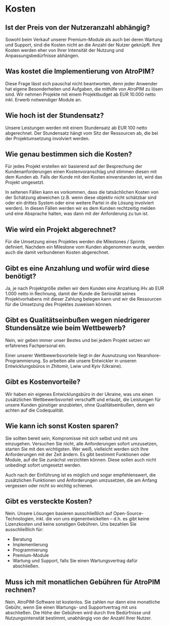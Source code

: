 # Kosten



## Ist der Preis von der Nutzeranzahl abhängig?

Sowohl beim Verkauf unserer Premium-Module als auch bei deren Wartung und Support, sind die Kosten nicht an die Anzahl der Nutzer geknüpft. Ihre Kosten werden eher von Ihrer Intensität der Nutzung und Anpassungsbedürfnisse abhängen.



## Was kostet die Implementierung von AtroPIM?

Diese Frage lässt sich pauschal nicht beantworten, denn jeder Anwender hat eigene Besonderheiten und Aufgaben, die mithilfe von AtroPIM zu lösen sind. Wir nehmen Projekte mit einem Projektbudget ab EUR 10.000 netto inkl. Erwerb notwendiger Module an.



## Wie hoch ist der Stundensatz?

Unsere Leistungen werden mit einem Stundensatz ab EUR 100 netto abgerechnet. Der Stundensatz hängt vom Sitz der Ressourcen ab, die bei der Projektumsetzung involviert werden. 


## Wie genau bestimmen sich die Kosten?

Für jedes Projekt erstellen wir basierend auf der Besprechung der Kundenanforderungen einen Kostenvoranschlag und stimmen diesen mit dem Kunden ab. Falls der Kunde mit den Kosten einverstanden ist, wird das Projekt umgesetzt.

In seltenen Fällen kann es vorkommen, dass die tatsächlichen Kosten von der Schätzung abweichen (z.B. wenn diese objektiv nicht schätzbar sind oder ein drittes System oder eine weitere Partei in die Lösung involviert werden). In diesen Fällen werden wir es dem Kunden rechtzeitig melden und eine Absprache halten, was dann mit der Anforderung zu tun ist.



## Wie wird ein Projekt abgerechnet?

Für die Umsetzung eines Projektes werden die Milestones / Sprints definiert. Nachdem ein Milestone vom Kunden abgenommen wurde, werden auch die damit verbundenen Kosten abgerechnet.



## Gibt es eine Anzahlung und wofür wird diese benötigt?

Ja, je nach Projektgröße stellen wir dem Kunden eine Anzahlung iHv ab EUR 1.000 netto in Rechnung, damit der Kunde die Seriosität seines Projektvorhabens mit dieser Zahlung belegen kann und wir die Ressourcen für die Umsetzung des Projektes zuweisen können.

  

## Gibt es Qualitätseinbußen wegen niedrigerer Stundensätze wie beim Wettbewerb?

Nein, wir geben immer unser Bestes und bei jedem Projekt setzen wir erfahrenes Fachpersonal ein.

Einer unserer Wettbewerbsvorteile liegt in der Ausnutzung von Nearshore-Programmierung. So arbeiten alle unsere Entwickler in unseren Entwicklungsbüros in Zhitomir, Lwiw und Kyiv (Ukraine).

  

## Gibt es Kostenvorteile?

Wir haben ein eigenes Entwicklungsbüro in der Ukraine, was uns einen zusätzlichen Wettbewerbsvorteil verschafft und erlaubt, die Leistungen für unsere Kunden günstiger anzubieten, ohne Qualitätseinbußen, denn wir achten auf die Codequalität.

  

## Wie kann ich sonst Kosten sparen?

Sie sollten bereit sein, Kompromisse mit sich selbst und mit uns einzugehen. Versuchen Sie nicht, alle Anforderungen sofort umzusetzen, starten Sie mit den wichtigsten. Wer weiß, vielleicht werden sich Ihre Anforderungen mit der Zeit ändern. Es gibt bestimmt Funktionen oder Module, auf die Sie zunächst verzichten können. Diese sollen auch nicht unbedingt sofort umgesetzt werden.

Auch nach der Einführung ist es möglich und sogar empfehlenswert, die zusätzlichen Funktionen und Anforderungen umzusetzen, die am Anfang vergessen oder nicht so wichtig schienen.

  

## Gibt es versteckte Kosten?

Nein. Unsere Lösungen basieren ausschließlich auf Open-Source-Technologien, inkl. die von uns eigenentwickelten – d.h. es gibt keine Lizenzkosten und keine sonstigen Gebühren. Uns bezahlen Sie ausschließlich für:

- Beratung
- Implementierung
- Programmierung
- Premium-Module
- Wartung und Support, falls Sie einen Wartungsvertrag dafür abschließen.



## Muss ich mit monatlichen Gebühren für AtroPIM rechnen?

Nein, AtroPIM-Software ist kostenlos. Sie zahlen nur dann eine monatliche Gebühr, wenn Sie einen Wartungs- und Supportvertrag mit uns abschließen. Die Höhe der Gebühren wird durch Ihre Bedürfnisse und Nutzungsintensität bestimmt, unabhängig von der Anzahl Ihrer Nutzer.
